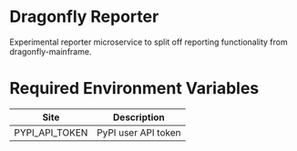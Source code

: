 # Dragonfly Reporter

Experimental reporter microservice to split off reporting functionality from dragonfly-mainframe.

# Required Environment Variables

| Site                    | Description         |
| ------------------------| ------------------- |
| PYPI_API_TOKEN          | PyPI user API token |

